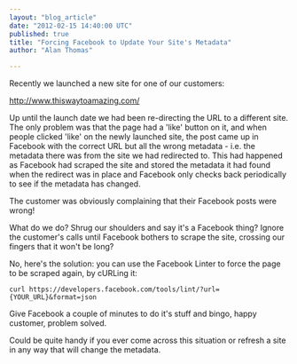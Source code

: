 ```yaml
---
layout: "blog_article"
date: "2012-02-15 14:40:00 UTC"
published: true
title: "Forcing Facebook to Update Your Site's Metadata"
author: "Alan Thomas"

---
```


<p>Recently we launched a new site for one of our customers:</p>
<p><a href="http://www.thiswaytoamazing.com/">http://www.thiswaytoamazing.com/</a></p>
<p>Up until the launch date we had been re-directing the URL to a different site. The only problem was that the page had a &#39;like&#39; button on it, and when people clicked &#39;like&#39; on the newly launched site, the post came up in Facebook with the correct URL but all the wrong metadata - i.e. the metadata there was from the site we had redirected to. This had happened as Facebook had scraped the site and stored the metadata it had found when the redirect was in place and Facebook only checks back periodically to see if the metadata has changed.</p>
<p>The customer was obviously complaining that their Facebook posts were wrong!</p>
<p>What do we do? Shrug our shoulders and say it&#39;s a Facebook thing? Ignore the customer&#39;s calls until Facebook bothers to scrape the site, crossing our fingers that it won&#39;t be long?</p>
<p>No, here&#39;s the solution: you can use the Facebook Linter to force the page to be scraped again, by cURLing it:</p>
<p><code>curl https://developers.facebook.com/tools/lint/?url={YOUR_URL}&amp;format=json </code></p>
<p>Give Facebook a couple of minutes to do it&#39;s stuff and bingo, happy customer, problem solved.</p>
<p>Could be quite handy if you ever come across this situation or refresh a site in any way that will change the metadata.</p>

